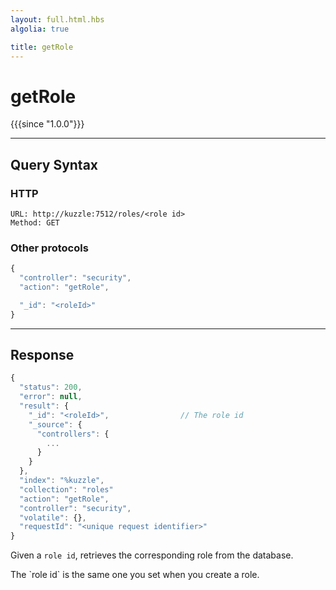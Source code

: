 ```yaml
---
layout: full.html.hbs
algolia: true

title: getRole
---
```



# getRole

{{{since "1.0.0"}}}



---

## Query Syntax

### HTTP

```http
URL: http://kuzzle:7512/roles/<role id>
Method: GET
```

### Other protocols

```js
{
  "controller": "security",
  "action": "getRole",

  "_id": "<roleId>"
}
```

---

## Response

```javascript
{
  "status": 200,                     
  "error": null,                     
  "result": {
    "_id": "<roleId>",                // The role id
    "_source": {
      "controllers": {
        ...
      }
    }
  },
  "index": "%kuzzle",
  "collection": "roles"
  "action": "getRole",
  "controller": "security",
  "volatile": {},
  "requestId": "<unique request identifier>"
}
```

Given a `role id`, retrieves the corresponding role from the database.



<aside class="notice">
The `role id` is the same one you set when you create a role.
</aside>

